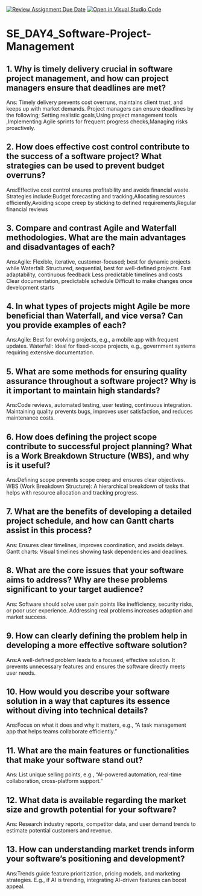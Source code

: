 [![Review Assignment Due Date](https://classroom.github.com/assets/deadline-readme-button-22041afd0340ce965d47ae6ef1cefeee28c7c493a6346c4f15d667ab976d596c.svg)](https://classroom.github.com/a/9pw6JKcu)
[![Open in Visual Studio Code](https://classroom.github.com/assets/open-in-vscode-2e0aaae1b6195c2367325f4f02e2d04e9abb55f0b24a779b69b11b9e10269abc.svg)](https://classroom.github.com/online_ide?assignment_repo_id=18559240&assignment_repo_type=AssignmentRepo)
# SE_DAY4_Software-Project-Management
## 1. Why is timely delivery crucial in software project management, and how can project managers ensure that deadlines are met?
Ans: Timely delivery prevents cost overruns, maintains client trust, and keeps up with market demands. Project managers can ensure deadlines by the following;
Setting realistic goals,Using project management tools ,Implementing Agile sprints for frequent progress checks,Managing risks proactively.
## 2. How does effective cost control contribute to the success of a software project? What strategies can be used to prevent budget overruns?
Ans:Effective cost control ensures profitability and avoids financial waste. Strategies include:Budget forecasting and tracking,Allocating resources efficiently,Avoiding scope creep by sticking to defined requirements,Regular financial reviews
## 3. Compare and contrast Agile and Waterfall methodologies. What are the main advantages and disadvantages of each?
Ans:Agile: Flexible, iterative, customer-focused; best for dynamic projects while Waterfall: Structured, sequential, best for well-defined projects.
Fast adaptability, continuous feedback
Less predictable timelines and costs
Clear documentation, predictable schedule
 Difficult to make changes once development starts
## 4. In what types of projects might Agile be more beneficial than Waterfall, and vice versa? Can you provide examples of each?
Ans:Agile: Best for evolving projects, e.g., a mobile app with frequent updates.
Waterfall: Ideal for fixed-scope projects, e.g., government systems requiring extensive documentation.
## 5. What are some methods for ensuring quality assurance throughout a software project? Why is it important to maintain high standards?
Ans:Code reviews, automated testing, user testing, continuous integration.
Maintaining quality prevents bugs, improves user satisfaction, and reduces maintenance costs.
## 6. How does defining the project scope contribute to successful project planning? What is a Work Breakdown Structure (WBS), and why is it useful?
Ans:Defining scope prevents scope creep and ensures clear objectives.
WBS (Work Breakdown Structure): A hierarchical breakdown of tasks that helps with resource allocation and tracking progress.
## 7. What are the benefits of developing a detailed project schedule, and how can Gantt charts assist in this process?
Ans: Ensures clear timelines, improves coordination, and avoids delays.
Gantt charts: Visual timelines showing task dependencies and deadlines.
## 8. What are the core issues that your software aims to address? Why are these problems significant to your target audience?
Ans: Software should solve user pain points like inefficiency, security risks, or poor user experience.
Addressing real problems increases adoption and market success.
## 9. How can clearly defining the problem help in developing a more effective software solution?
Ans:A well-defined problem leads to a focused, effective solution. It prevents unnecessary features and ensures the software directly meets user needs.
## 10. How would you describe your software solution in a way that captures its essence without diving into technical details?
Ans:Focus on what it does and why it matters, e.g., “A task management app that helps teams collaborate efficiently.”
## 11. What are the main features or functionalities that make your software stand out?
Ans: List unique selling points, e.g., “AI-powered automation, real-time collaboration, cross-platform support.”
## 12. What data is available regarding the market size and growth potential for your software?
Ans: Research industry reports, competitor data, and user demand trends to estimate potential customers and revenue.
## 13. How can understanding market trends inform your software’s positioning and development?
Ans:Trends guide feature prioritization, pricing models, and marketing strategies.
E.g., if AI is trending, integrating AI-driven features can boost appeal.
